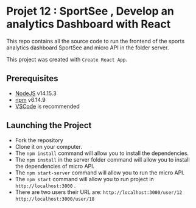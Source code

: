 # Projet 12 : SportSee , Develop an analytics Dashboard with React

This repo contains all the source code to run the frontend of the sports analytics dashboard SportSee and micro API in the folder server.

This project was created with `Create React App`.

## Prerequisites

- [NodeJS](https://nodejs.org/en/) v14.15.3
- [npm](https://www.npmjs.com/) v6.14.9
- [VSCode](https://code.visualstudio.com/download) is recommended

## Launching the Project

- Fork the repository
- Clone it on your computer.
- The `npm install` command will allow you to install the dependencies.
- The `npm install` in the server folder command will allow you to install the dependencies of micro API.
- The `npm start-server` command will allow you to run the micro API.
- The `npm start` command will allow you to run project in `http://localhost:3000` .
- There are two users their URL are:
  `http://localhost:3000/user/12`
  `http://localhost:3000/user/18`
